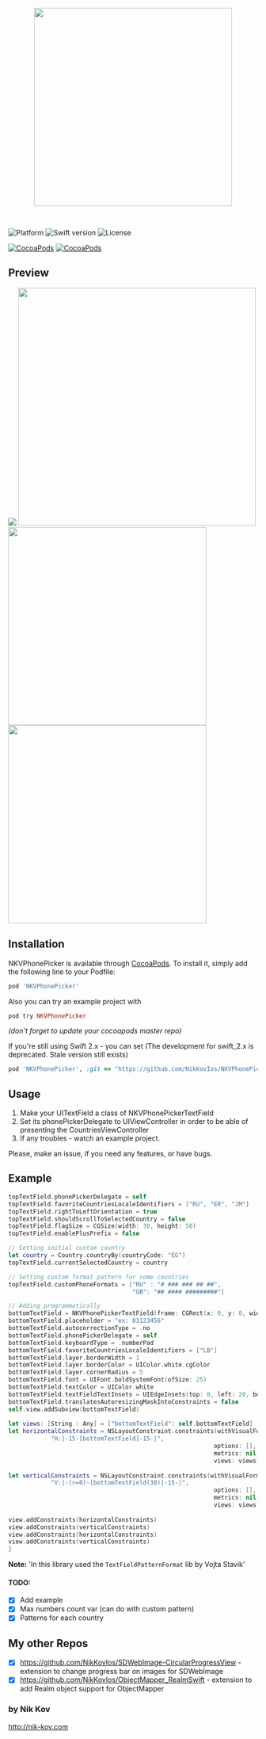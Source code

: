 <p align="center">
<img src="https://raw.githubusercontent.com/NikKovIos/NKVPhonePicker/master/RepoAssets/Logo.png" width="400"/>
</p> 
<br />

![Platform](https://img.shields.io/badge/platform-ios-blue.svg?style=flat)
![Swift version](https://img.shields.io/badge/Swift-4.0-orange.svg?style=flat)
![License](https://img.shields.io/badge/license-MIT-lightgrey.svg?style=flat)  

[![CocoaPods](https://img.shields.io/cocoapods/v/NKVPhonePicker.svg)](https://cocoapods.org/pods/NKVPhonePicker) [![CocoaPods](https://img.shields.io/cocoapods/dm/NKVPhonePicker.svg)](https://cocoapods.org/pods/NKVPhonePicker)


## Preview
![](https://raw.githubusercontent.com/NikKovIos/NKVPhonePicker/master/RepoAssets/Example.gif)          <img src="https://raw.githubusercontent.com/NikKovIos/NKVPhonePicker/master/RepoAssets/Screenshot_two.jpg" height="480"/>  
<img src="https://raw.githubusercontent.com/NikKovIos/NKVPhonePicker/master/RepoAssets/Screenshot_one.png" height="400"/>          <img src="https://raw.githubusercontent.com/NikKovIos/NKVPhonePicker/master/RepoAssets/Screenshot_three.png" height="400"/> 


## Installation

NKVPhonePicker is available through [CocoaPods](http://cocoapods.org). To install
it, simply add the following line to your Podfile:

```ruby
pod 'NKVPhonePicker'
```
Also you can try an example project with 
```ruby
pod try NKVPhonePicker
```
*(don't forget to update your cocoapods master repo)*

If you're still using Swift 2.x - you can set (The development for swift_2.x is deprecated. Stale version still exists)
```ruby
pod 'NKVPhonePicker', :git => "https://github.com/NikKovIos/NKVPhonePicker.git", :branch => "Swift_2.x"
```

## Usage

1) Make your UITextField a class of NKVPhonePickerTextField
2) Set its phonePickerDelegate to UIViewController in order to be able of presenting the CountriesViewController
3) If any troubles - watch an example project.

Please, make an issue, if you need any features, or have bugs.

## Example
```swift
topTextField.phonePickerDelegate = self
topTextField.favoriteCountriesLocaleIdentifiers = ["RU", "ER", "JM"]
topTextField.rightToLeftOrientation = true
topTextField.shouldScrollToSelectedCountry = false
topTextField.flagSize = CGSize(width: 30, height: 50)
topTextField.enablePlusPrefix = false

// Setting initial custom country
let country = Country.countryBy(countryCode: "EG")
topTextField.currentSelectedCountry = country

// Setting custom format pattern for some countries
topTextField.customPhoneFormats = ["RU" : "# ### ### ## ##",
                                   "GB": "## #### #########"]

// Adding programmatically
bottomTextField = NKVPhonePickerTextField(frame: CGRect(x: 0, y: 0, width: 0, height: 30))
bottomTextField.placeholder = "ex: 03123456"
bottomTextField.autocorrectionType = .no
bottomTextField.phonePickerDelegate = self
bottomTextField.keyboardType = .numberPad
bottomTextField.favoriteCountriesLocaleIdentifiers = ["LB"]
bottomTextField.layer.borderWidth = 1
bottomTextField.layer.borderColor = UIColor.white.cgColor
bottomTextField.layer.cornerRadius = 5
bottomTextField.font = UIFont.boldSystemFont(ofSize: 25)
bottomTextField.textColor = UIColor.white
bottomTextField.textFieldTextInsets = UIEdgeInsets(top: 0, left: 20, bottom: 0, right: 0)
bottomTextField.translatesAutoresizingMaskIntoConstraints = false
self.view.addSubview(bottomTextField)
        
let views: [String : Any] = ["bottomTextField": self.bottomTextField]
let horizontalConstraints = NSLayoutConstraint.constraints(withVisualFormat:
            "H:|-15-[bottomTextField]-15-|",
                                                          options: [],
                                                          metrics: nil,
                                                          views: views)
        
let verticalConstraints = NSLayoutConstraint.constraints(withVisualFormat:
            "V:|-(>=0)-[bottomTextField(30)]-15-|",
                                                          options: [],
                                                          metrics: nil,
                                                          views: views)
        
view.addConstraints(horizontalConstraints)
view.addConstraints(verticalConstraints)
view.addConstraints(horizontalConstraints)
view.addConstraints(verticalConstraints)
}
```

**Note:** 'In this library used the `TextFieldPatternFormat` lib by Vojta Stavik'

#### TODO:
- [x] Add example
- [x] Max numbers count var (can do with custom pattern)
- [x] Patterns for each country

## My other Repos

- [x] https://github.com/NikKovIos/SDWebImage-CircularProgressView - extension to change progress bar on images for SDWebImage
- [x] https://github.com/NikKovIos/ObjectMapper_RealmSwift - extension to add Realm object support for ObjectMapper

### by Nik Kov 
http://nik-kov.com
